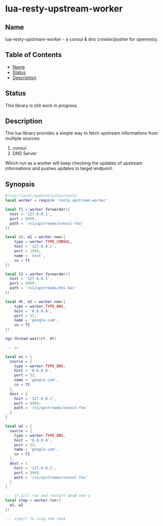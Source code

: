 # lua-resty-upstream-worker

## Name

lua-resty-upstream-worker - a consul & dns crowler/pusher for openresty.

## Table of Contents

* [Name](#Name)
* [Status](#Status)
* [Description](#Description)

## Status

This library is still work in progress.

## Description

This lua library provides a simple way to fetch upstream informations from multiple sources:

1. consul
2. DNS Server

Which run as a worker will keep checking the updates of upstream informations and pushes updates
to target endpoint.

## Synopsis

```lua
#!/usr/local/openresty/bin/resty
local worker = require 'resty.upstream.worker'

local f1 = worker.forwarder({
  host = '127.0.0.1',
  port = 9999,
  path = '/v1/upstreams/consul-foo'
})

local ct, e1 = worker.new({
    type = worker.TYPE_CONSUL,
    host = '127.0.0.1',
    port = 1999,
    name = 'test',
    co = f1
})

local f2 = worker.forwarder({
  host = '127.0.0.1',
  port = 9999,
  path = '/v1/upstreams/dns-bar'
})

local dt, e2 = worker.new({
    type = worker.TYPE_DNS,
    host = '8.8.8.8',
    port = 53,
    name = 'google.com',
    co = f2
})

ngx.thread.wait(ct, dt)

--- or

local w1 = {
  source = {
    type = worker.TYPE_DNS,
    host = '8.8.8.8',
    port = 53,
    name = 'google.com',
    co = f2
  },
  dest = {
    host = '127.0.0.1',
    port = 9999,
    path = '/v1/upstreams/consul-foo'
  }
}

local w2 = {
  source = {
    type = worker.TYPE_DNS,
    host = '8.8.8.8',
    port = 53,
    name = 'google.com',
    co = f2
  },
  dest = {
    host = '127.0.0.1',
    port = 9999,
    path = '/v1/upstreams/consul-foo'
  }
}

--- it will run and restart dead one's
local stop = worker.run({
  w1, w2
})

--- stop() to stop the task
```

